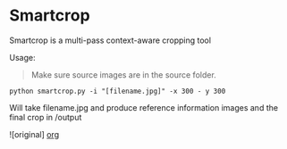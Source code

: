 # Smartcrop
Smartcrop is a multi-pass context-aware cropping tool

Usage:
> Make sure source images are in the source folder.
```
python smartcrop.py -i "[filename.jpg]" -x 300 - y 300
```

Will take filename.jpg and produce reference information images and the final crop in /output

![original] [org]

[org]: source/debate.jpg